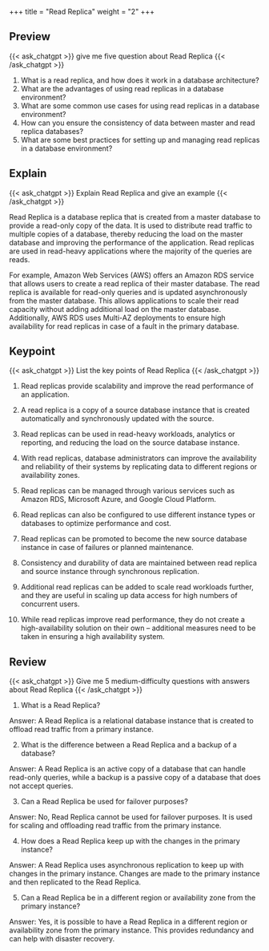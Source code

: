 +++
title = "Read Replica"
weight = "2"
+++
## Preview
{{< ask_chatgpt >}}
give me five question about Read Replica
{{< /ask_chatgpt >}}

1. What is a read replica, and how does it work in a database architecture?
2. What are the advantages of using read replicas in a database environment?
3. What are some common use cases for using read replicas in a database environment?
4. How can you ensure the consistency of data between master and read replica databases?
5. What are some best practices for setting up and managing read replicas in a database environment?   

## Explain
{{< ask_chatgpt >}}
Explain Read Replica and give an example
{{< /ask_chatgpt >}}

Read Replica is a database replica that is created from a master database to provide a read-only copy of the data. It is used to distribute read traffic to multiple copies of a database, thereby reducing the load on the master database and improving the performance of the application. Read replicas are used in read-heavy applications where the majority of the queries are reads.

For example, Amazon Web Services (AWS) offers an Amazon RDS service that allows users to create a read replica of their master database. The read replica is available for read-only queries and is updated asynchronously from the master database. This allows applications to scale their read capacity without adding additional load on the master database. Additionally, AWS RDS uses Multi-AZ deployments to ensure high availability for read replicas in case of a fault in the primary database.   

## Keypoint
{{< ask_chatgpt >}}
List the key points of Read Replica
{{< /ask_chatgpt >}}

1. Read replicas provide scalability and improve the read performance of an application.

2. A read replica is a copy of a source database instance that is created automatically and synchronously updated with the source.

3. Read replicas can be used in read-heavy workloads, analytics or reporting, and reducing the load on the source database instance.

4. With read replicas, database administrators can improve the availability and reliability of their systems by replicating data to different regions or availability zones.

5. Read replicas can be managed through various services such as Amazon RDS, Microsoft Azure, and Google Cloud Platform.

6. Read replicas can also be configured to use different instance types or databases to optimize performance and cost.

7. Read replicas can be promoted to become the new source database instance in case of failures or planned maintenance.

8. Consistency and durability of data are maintained between read replica and source instance through synchronous replication.

9. Additional read replicas can be added to scale read workloads further, and they are useful in scaling up data access for high numbers of concurrent users.

10. While read replicas improve read performance, they do not create a high-availability solution on their own – additional measures need to be taken in ensuring a high availability system.   

## Review
{{< ask_chatgpt >}}
Give me 5 medium-difficulty questions with answers about Read Replica
{{< /ask_chatgpt >}}

1. What is a Read Replica?

Answer: A Read Replica is a relational database instance that is created to offload read traffic from a primary instance.

2. What is the difference between a Read Replica and a backup of a database?

Answer: A Read Replica is an active copy of a database that can handle read-only queries, while a backup is a passive copy of a database that does not accept queries.

3. Can a Read Replica be used for failover purposes?

Answer: No, Read Replica cannot be used for failover purposes. It is used for scaling and offloading read traffic from the primary instance.

4. How does a Read Replica keep up with the changes in the primary instance?

Answer: A Read Replica uses asynchronous replication to keep up with changes in the primary instance. Changes are made to the primary instance and then replicated to the Read Replica.

5. Can a Read Replica be in a different region or availability zone from the primary instance?

Answer: Yes, it is possible to have a Read Replica in a different region or availability zone from the primary instance. This provides redundancy and can help with disaster recovery.   

